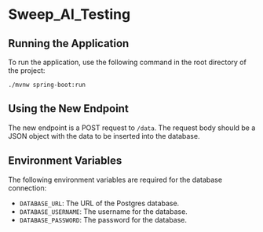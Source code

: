 # Sweep_AI_Testing

## Running the Application

To run the application, use the following command in the root directory of the project:

```
./mvnw spring-boot:run
```

## Using the New Endpoint

The new endpoint is a POST request to `/data`. The request body should be a JSON object with the data to be inserted into the database.

## Environment Variables

The following environment variables are required for the database connection:

* `DATABASE_URL`: The URL of the Postgres database.
* `DATABASE_USERNAME`: The username for the database.
* `DATABASE_PASSWORD`: The password for the database.